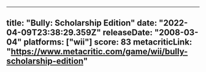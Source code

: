 
---
title: "Bully: Scholarship Edition"
date: "2022-04-09T23:38:29.359Z"
releaseDate: "2008-03-04"
platforms: ["wii"]
score: 83
metacriticLink: "https://www.metacritic.com/game/wii/bully-scholarship-edition"
---
